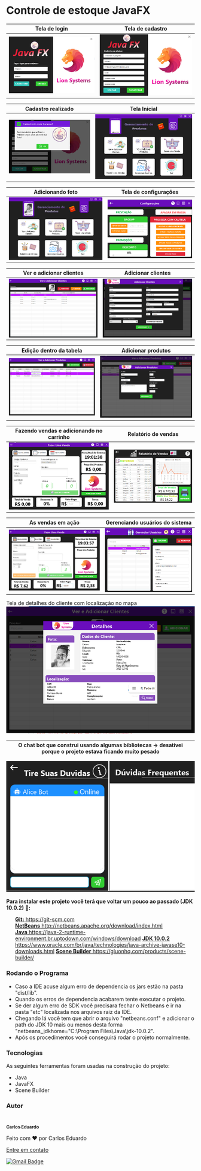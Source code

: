 <h1>Controle de estoque JavaFX</h1>

Tela de login              |  Tela de cadastro
:-------------------------:|:-------------------------:
![](img/image-project-16.png)  |  ![](img/image-project-01.png)

Cadastro realizado              |  Tela Inicial
:-------------------------:|:-------------------------:
![](img/image-project-02.png)  |  ![](img/image-project-03.png)

Adicionando foto            |  Tela de configurações
:-------------------------:|:-------------------------:
![](img/image-project-04.png)  |  ![](img/image-project-05.png)

Ver e adicionar clientes       |  Adicionar clientes
:-------------------------:|:-------------------------:
![](img/image-project-06.png)  |  ![](img/image-project-07.png)

Edição dentro da tabela      |  Adicionar produtos
:-------------------------:|:-------------------------:
![](img/image-project-08.png)  |  ![](img/image-project-09.png)

Fazendo vendas e adicionando no carrinho             |  Relatório de vendas
:-------------------------:|:-------------------------:
![](img/image-project-11.png)  |  ![](img/image-project-12.png)

As vendas em ação     |  Gerenciando usuários do sistema
:-------------------------:|:-------------------------:
![](img/image-project-13.png)  |  ![](img/image-project-14.png)

Tela de detalhes do cliente com localização no mapa
![](img/image-project-17.png)

O chat bot que construi usando algumas bibliotecas -> desativei porque o projeto estava ficando muito pesado     |
:-------------------------:|
![](img/image-project-15.png)

<p style="font-weight: bold">Para instalar este projeto você terá que voltar um pouco ao passado (JDK 10.0.2) 📛:</p>
<ul>
    <a href="https://git-scm.com"><span style="font-weight: bold">Git:</span> 
    https://git-scm.com</a>
    <br>
    <a href="http://netbeans.apache.org/download/index.html"><span style="font-weight: bold">NetBeans</span> 
    http://netbeans.apache.org/download/index.html</a>    
     <br>
     <a href="https://java-2-runtime-environment.br.uptodown.com/windows/download">
    <span style="font-weight: bold">Java</span>
     https://java-2-runtime-environment.br.uptodown.com/windows/download</a>
     <a href="https://www.oracle.com/br/java/technologies/java-archive-javase10-downloads.html">
    <span style="font-weight: bold">JDK 10.0.2</span>
     https://www.oracle.com/br/java/technologies/java-archive-javase10-downloads.html</a>
     <a href="https://gluonhq.com/products/scene-builder/">
    <span style="font-weight: bold">Scene Builder</span>
     https://gluonhq.com/products/scene-builder/</a>
</ul>

### Rodando o Programa

<ul>
    <li>Caso a IDE acuse algum erro de dependencia os jars estão na pasta "dist/lib".</li>
    <li>Quando os erros de dependencia acabarem tente executar o projeto.</li>
    <li>Se der algum erro de SDK você precisara fechar o Netbeans e ir na pasta "etc" localizada nos arquivos raiz da IDE.</li>
    <li>Chegando lá você tem que abrir o arquivo "netbeans.conf" e adicionar o path do JDK 10 mais ou menos desta forma "netbeans_jdkhome="C:\Program Files\Java\jdk-10.0.2". </li>
    <li>Após os procedimentos você conseguirá rodar o projeto normalmente.</li>
</ul>

### Tecnologias

<p>As seguintes ferramentas foram usadas na construção do projeto:</p>
<ul>
    <li>Java</li>
    <li>JavaFX</li>
    <li>Scene Builder</li>
</ul>

### Autor

<a href="">
 <img style="border-radius: 50%;" src="https://avatars.githubusercontent.com/u/50811913?s=460&u=e1c04894465fe053a294c52018828a33e47d1dd4&v=4" width="100px;" alt=""/>
 <br />
 <sub><b>Carlos Eduardo</b></sub></a>


Feito com ❤️ por Carlos Eduardo

<a href="mailto:carloseduardodiasbatista@gmail.com">Entre em contato</a>

[![Gmail Badge](https://img.shields.io/badge/-carloseduardodiasbatista@gmail.com-c14438?style=flat-square&logo=Gmail&logoColor=white&link=mailto:carloseduardodiasbatista@gmail.com)](mailto:carloseduardodiasbatista@gmail.com)

